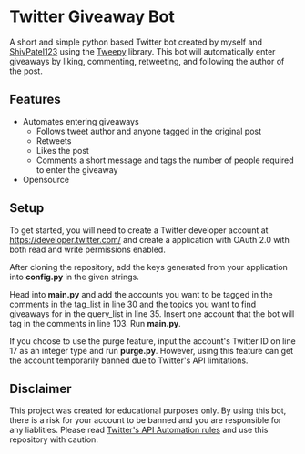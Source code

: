 # Twitter Giveaway Bot #
A short and simple python based Twitter bot created by myself and [ShivPatel123](https://github.com/ShivPatel123) using the [Tweepy](https://github.com/tweepy/tweepy) library. This bot will automatically enter giveaways by liking, commenting, retweeting, and following the author of the post. 

## Features ##
* Automates entering giveaways
  * Follows tweet author and anyone tagged in the original post
  * Retweets 
  * Likes the post
  * Comments a short message and tags the number of people required to enter the giveaway
* Opensource
  
## Setup ##
To get started, you will need to create a Twitter developer account at https://developer.twitter.com/ and create a application with OAuth 2.0 with both read and write permissions enabled. 

After cloning the repository, add the keys generated from your application into **config.py** in the given strings. 

Head into **main.py** and add the accounts you want to be tagged in the comments in the tag_list in line 30 and the topics you want to find giveaways for in the query_list in line 35. Insert one account that the bot will tag in the comments in line 103. Run **main.py**.

If you choose to use the purge feature, input the account's Twitter ID on line 17 as an integer type and run **purge.py**. However, using this feature can get the account temporarily banned due to Twitter's API limitations.

## Disclaimer ##
This project was created for educational purposes only. By using this bot, there is a risk for your account to be banned and you are responsible for any liablities. Please read [Twitter's API Automation rules](https://help.twitter.com/en/rules-and-policies/twitter-automation) and use this repository with caution.

